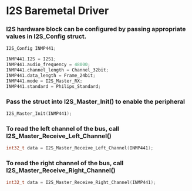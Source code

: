 # I2S Baremetal Driver

### I2S hardware block can be configured by passing appropriate values in I2S_Config struct.
```C
I2S_Config INMP441;

INMP441.I2S = I2S1;
INMP441.audio_frequency = 48000;
INMP441.channel_length = Channel_32bit;
INMP441.data_length = Frame_24bit;
INMP441.mode = I2S_Master_RX;
INMP441.standard = Philips_Standard;
```

### Pass the struct into I2S_Master_Init() to enable the peripheral
```C
I2S_Master_Init(INMP441);
```

### To read the left channel of the bus, call I2S_Master_Receive_Left_Channel()
```C
int32_t data = I2S_Master_Receive_Left_Channel(INMP441);
```

### To read the right channel of the bus, call I2S_Master_Receive_Right_Channel()
```C
int32_t data = I2S_Master_Receive_Right_Channel(INMP441);
```
